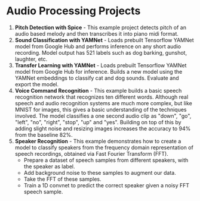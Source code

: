 # Audio Processing Projects

 1. **Pitch Detection with Spice** - This example project detects pitch of an audio based melody and then transcribes it into piano midi format.
 2. **Sound Classification with YAMNet** - Loads prebuilt Tensorflow YAMNet model from Google Hub and performs inference on any short audio recording. Model output has 521 labels such as dog barking, gunshot, laughter, etc.
 3. **Transfer Learning with YAMNet** - Loads prebuilt Tensorflow YAMNet model from Google Hub for inference. Builds a new model using the YAMNet embeddings to classify cat and dog sounds. Evaluate and export the model.
 4. **Voice Command Recognition** - This example builds a basic speech recognition network that recognizes ten different words. Although real speech and audio recognition systems are much more complex, but like MNIST for images, this gives a basic understanding of the techniques involved. The model classifies a one second audio clip as "down", "go", "left", "no", "right", "stop", "up" and "yes". Building on top of this by adding slight noise and resizing images increases the accuracy to 94% from the baseline 82%.
 6. **Speaker Recognition** - This example demonstrates how to create a model to classify speakers from the frequency domain representation of speech recordings, obtained via Fast Fourier Transform (FFT).
	 - Prepare a dataset of speech samples from different speakers, with the speaker as label.
   	 - Add background noise to these samples to augment our data.
     - Take the FFT of these samples.
     - Train a 1D convnet to predict the correct speaker given a noisy FFT speech sample.
